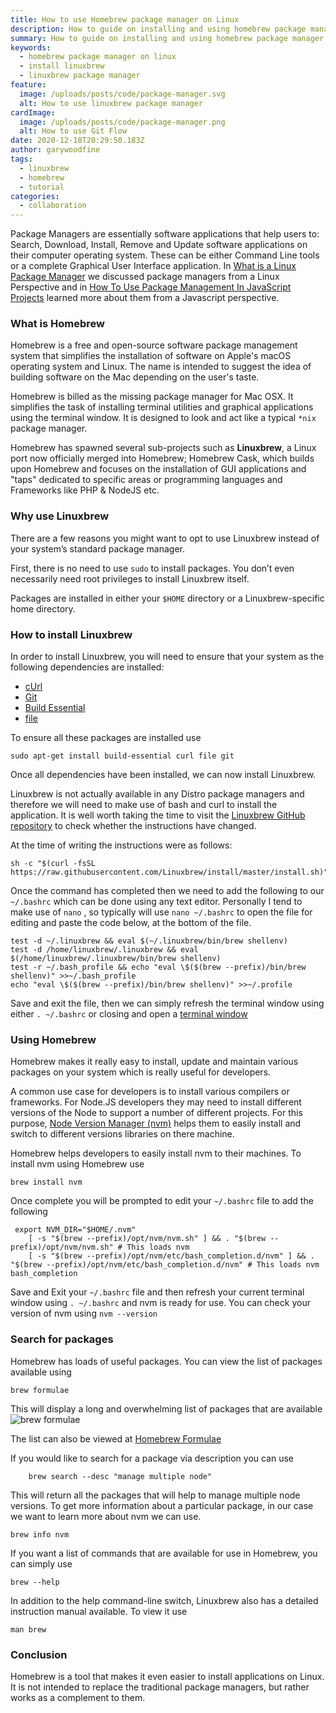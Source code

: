 ```yaml
---
title: How to use Homebrew package manager on Linux
description: How to guide on installing and using homebrew package manager on Linux
summary: How to guide on installing and using homebrew package manager on Linux
keywords:
  - homebrew package manager on linux
  - install linuxbrew
  - linuxbrew package manager
feature:
  image: /uploads/posts/code/package-manager.svg
  alt: How to use linuxbrew package manager
cardImage:
  image: /uploads/posts/code/package-manager.png
  alt: How to use Git Flow
date: 2020-12-18T20:29:50.183Z
author: garywoodfine
tags:
  - linuxbrew
  - homebrew
  - tutorial
categories:
  - collaboration
---
```

Package Managers are essentially software applications that help users to: Search, Download, Install, Remove and Update 
software applications on their computer operating system. These can be either Command Line tools or a complete Graphical
User Interface application. In [What is a Linux Package Manager](https://geekiam.io/what-is-a-linux-package-manager/ "What is a Linux Package Manager | Geek.I.Am")
we discussed package managers from a Linux Perspective and in [How To Use Package Management In JavaScript Projects](https://geekiam.io/node-package-management-configuration "How To Use Package Management In JavaScript Projects | Geek.I.Am")
learned more about them from a Javascript perspective.

### What is Homebrew

Homebrew is a free and open-source software package management system that simplifies the installation of software on 
Apple's macOS operating system and Linux. The name is intended to suggest the idea of building software on the Mac 
depending on the user's taste. 

Homebrew is billed as the missing package manager for Mac OSX. It simplifies the task of installing terminal utilities 
and graphical applications using the terminal window. It is designed to look and act like a typical `*nix` package 
manager.

Homebrew has spawned several sub-projects such as **Linuxbrew**, a Linux port now officially merged into Homebrew; 
Homebrew Cask, which builds upon Homebrew and focuses on the installation of GUI applications and "taps" dedicated to 
specific areas or programming languages and Frameworks like PHP & NodeJS etc.

### Why use Linuxbrew
There are a few reasons you might want to opt to use Linuxbrew instead of your system’s standard package manager. 

First, there is no need to use `sudo` to install packages. You don’t even necessarily need root privileges to install
Linuxbrew itself. 

Packages are installed in either your `$HOME` directory or a Linuxbrew-specific home directory.

### How to install Linuxbrew

In order to install Linuxbrew, you will need to ensure that your system as the following dependencies are installed:
* [cUrl](https://geekiam.io/what-is-c-url/ "What is cUrl | Geek.I.Am")
* [Git](https://geekiam.io/what-is-git/ "What is Git | Geek.I.Am")
* [Build Essential](https://packages.debian.org/sid/build-essential "Package: build-essential | Debian") 
* [file](https://www.darwinsys.com/file/ "Fine Free File Command | Darwinsys")

To ensure all these packages are installed use
```shell
sudo apt-get install build-essential curl file git
```
Once all dependencies have been installed, we can now install Linuxbrew. 

Linuxbrew is not actually available in any Distro package managers and therefore we will need to make use of bash and 
curl to install the application.  It is well worth taking the time to visit the [Linuxbrew GitHub repository](https://github.com/Linuxbrew/brew "Linuxbrew | Github")
to check whether the instructions have changed.

At the time of writing the instructions were as follows:

```shell
sh -c "$(curl -fsSL https://raw.githubusercontent.com/Linuxbrew/install/master/install.sh)"
```
Once the command has completed then we need to add the following to our `~/.bashrc`  which can be done using any text 
editor.  Personally I tend to make use of `nano` , so typically will use `nano ~/.bashrc` to open the file for editing
and paste the code below, at the bottom of the file.

```shell
test -d ~/.linuxbrew && eval $(~/.linuxbrew/bin/brew shellenv)
test -d /home/linuxbrew/.linuxbrew && eval $(/home/linuxbrew/.linuxbrew/bin/brew shellenv)
test -r ~/.bash_profile && echo "eval \$($(brew --prefix)/bin/brew shellenv)" >>~/.bash_profile
echo "eval \$($(brew --prefix)/bin/brew shellenv)" >>~/.profile
```

Save and exit the file, then we can simply refresh the terminal window using either `. ~/.bashrc`  or closing and 
open a [terminal window](https://geekiam.io/how-to-use-the-linux-terminal-window-on-ubuntu/ "How To Use The Linux Terminal Window On Ubuntu | Geek.I.Am") 

### Using Homebrew

Homebrew makes it really easy to install, update and maintain various packages on your system which is really useful for
developers. 

A common use case for developers is to install various compilers or frameworks. For Node.JS developers they may need to
install different versions of the Node to support a number of different projects.  For this purpose, 
[Node Version Manager (nvm)](https://github.com/nvm-sh/nvm "Node Version Manager | Github") helps them to easily install
and switch to different versions libraries on there machine.

Homebrew helps developers to easily install nvm to their machines.  To install nvm using Homebrew use
```shell
brew install nvm
```
Once complete you will be prompted to edit your `~/.bashrc` file to add the following
```shell
 export NVM_DIR="$HOME/.nvm"
    [ -s "$(brew --prefix)/opt/nvm/nvm.sh" ] && . "$(brew --prefix)/opt/nvm/nvm.sh" # This loads nvm
    [ -s "$(brew --prefix)/opt/nvm/etc/bash_completion.d/nvm" ] && . "$(brew --prefix)/opt/nvm/etc/bash_completion.d/nvm" # This loads nvm bash_completion
```

Save and Exit your `~/.bashrc` file and then refresh your current terminal window using `. ~/.bashrc` and nvm is ready 
for use. You can check your version of nvm using `nvm --version`

### Search for packages
Homebrew has loads of useful packages. You can view the list of packages available using 
```shell
brew formulae
```
This will display a long and overwhelming list of packages that are available
![brew formulae](/uploads/brew-formulae.png)

The list can also be viewed at [Homebrew Formulae](https://formulae.brew.sh/formula-linux/ "Homebrew formulae")

If you would like to search for a package via description you can use

```shell
    brew search --desc "manage multiple node"
```

This will return all the packages that will help to manage multiple node versions.  To get more information about a 
particular package, in our case we want to learn more about nvm we can use.

```shell
brew info nvm 
```
If you want a list of commands that are available for use in Homebrew, you can simply use
```shell
brew --help
```
In addition to the help command-line switch, Linuxbrew also has a detailed instruction manual available. To view it use

```shell
man brew
```


### Conclusion
Homebrew is a tool that makes it even easier to install applications on Linux. It is not intended to replace the 
traditional package managers, but rather works as a complement to them.


